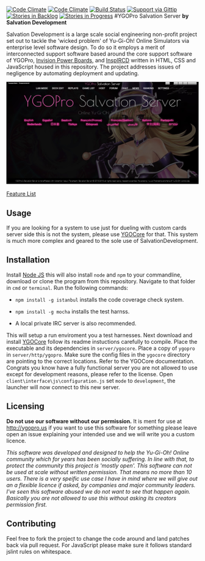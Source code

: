 [![Code Climate](https://codeclimate.com/github/SalvationDevelopment/YGOPro-Support-System.png)](https://codeclimate.com/github/SalvationDevelopment/YGOPro-Support-System)
[![Code Climate](https://codeclimate.com/github/SalvationDevelopment/YGOPro-Support-System/coverage.png)](https://codeclimate.com/github/SalvationDevelopment/YGOPro-Support-System)
[![Build Status](https://travis-ci.org/SalvationDevelopment/YGOPro-Salvation-Server.svg?branch=master)](https://travis-ci.org/SalvationDevelopment/YGOPro-Support-System)
[![Support via Gittip](http://img.shields.io/gittip/Zayelion.svg)](https://www.gittip.com/Zayelion/)
[![Stories in Backlog](https://badge.waffle.io/salvationdevelopment/ygopro-support-system.png?label=ready&title=Planned )](https://waffle.io/salvationdevelopment/ygopro-support-system)
[![Stories in Progress](https://badge.waffle.io/salvationdevelopment/ygopro-support-system.png?label=In%20Progress&title=In%20Progress )](https://waffle.io/salvationdevelopment/ygopro-support-system)
#YGOPro Salvation Server
**by Salvation Development**

Salvation Development is a large scale social engineering non-profit project set out to tackle the 'wicked problem' of Yu-Gi-Oh! Online Simulators via enterprise level software design. To do so it employs a merit of interconnected support software based around the core support software of YGOPro, [Invision Power Boards](https://www.invisionpower.com/), and [InspIRCD](https://github.com/inspircd/inspircd/releases) written in HTML, CSS and JavaScript housed in this repository. The project addresses issues of negligence by automating deployment and updating.

![Screenshot of Launcher featuring Magi Magi * Gal](/documentation/screenshot.jpg?raw=true)

[Feature List](https://github.com/SalvationDevelopment/YGOPro-Support-System/blob/master/documentation/features.md)

## Usage
If you are looking for a system to use just for dueling with custom cards server side this is not the system, please use [YGOCore](https://github.com/SalvationDevelopment/YGOCore) for that. This system is much more complex and geared to the sole use of SalvationDevelopment.

## Installation

Install [Node JS](https://nodejs.org/en/) this will also install `node` and `npm` to your commandline, download or clone the program from this repository. Navigate to that folder in `cmd` or `terminal`. Run the following commands:

* `npm install -g istanbul` installs the code coverage check system.
* `npm install -g mocha`  installs the test harnss.

* A local private IRC server is also recommended.

This will setup a run enviroment  you a test harnesses. Next download and install [YGOCore](https://github.com/SalvationDevelopment/YGOCore) follow its readme instuctions carefully to compile. Place the executable and its dependencies in `server/ygocore`. Place a copy of `ygopro` in `server/http/ygopro`. Make sure the config files in the `ygocore` directory are pointing to the correct locations. Refer to the YGOCore documentation. Congrats you know have a fully functional server you are not allowed to use except for development reasons, please refer to the license. Open `client\interface\js\configuration.js` set `mode` to `development`, the launcher will now connect to this new server.

## Licensing
**Do not use our software without our permission.** It is ment for use at http://ygopro.us if you want to use this software for something please leave open an issue explaining your intended use and we will write you a custom licence.

*This software was developed and designed to help the Yu-Gi-Oh! Online community which for years has been socially suffering. In line with that, to protect the community this project is 'mostly open'. This software can not be used at scale without written permission. That means no more than 10 users. There is a very speific use case I have in mind where we will give out an a flexible licence if asked, by companies and major community leaders. I've seen this software abused we do not want to see that happen again. Basically you are not allowed to use this without asking its creators permission first.*

## Contributing
Feel free to fork the project to change the code around and land patches back via pull request. For JavaScript please make sure it follows standard jslint rules on whitespace.
